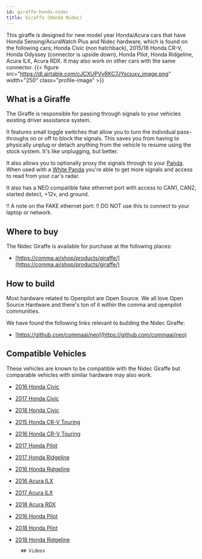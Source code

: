 ```yaml
---
id: giraffe-honda-nidec
title: Giraffe (Honda Nidec)
---
```


This giraffe is designed for new model year Honda/Acura cars that have Honda Sensing/AcuraWatch Plus and Nidec hardware, which is found on the following cars; Honda Civic (non hatchback), 2015/16 Honda CR-V, Honda Odyssey (connector is upside down), Honda Pilot, Honda Ridgeline, Acura ILX, Acura RDX. It may also work on other cars with the same connector.
{{< figure src="https://dl.airtable.com/cJCXUPVvRKC7JYscjuxy_image.png" width="250" class="profile-image" >}}

## What is a Giraffe
The Giraffe is responsible for passing through signals to your vehicles existing driver assistance system. 

It features small toggle switches that allow you to turn the individual pass-throughs on or off to block the signals.  This saves you from having to physically unplug or detach anything from the vehicle to resume using the stock system. It&#x27;s like unplugging, but better. 

It also allows you to optionally proxy the signals through to your [Panda](/hardware/panda/).  When used with a [White Panda](/hardware/panda/panda-white/) you&#x27;re able to get more signals and access to read from your car&#x27;s radar.

It also has a NEO compatible fake ethernet port with access to CAN1, CAN2, started detect, +12v, and ground.

!! A note on the FAKE ethernet port:
!! DO NOT use this to connect to your laptop or network.


## Where to buy

The Nidec Giraffe is available for purchase at the following places:

* [https://comma.ai/shop/products/giraffe/](https://comma.ai/shop/products/giraffe/)


## How to build

Most hardware related to Openpilot are Open Source.
We all love Open Source Hardware and there's ton of it within the comma and openpilot communities.

We have found the following links relevant to building the Nidec Giraffe:

* [https://github.com/commaai/neo](https://github.com/commaai/neo)

## Compatible Vehicles

These vehicles are known to be compatible with the Nidec Giraffe but comparable vehicles with similar hardware may also work.

* [2016 Honda Civic](./honda/giraffe-honda-nidec/2016-honda-civic.md)
* [2017 Honda Civic](./honda/giraffe-honda-nidec/2017-honda-civic.md)
* [2018 Honda Civic](./honda/giraffe-honda-nidec/2018-honda-civic.md)
* [2015 Honda CR-V Touring](./honda/giraffe-honda-nidec/2015-honda-cr-v-touring.md)
* [2016 Honda CR-V Touring](./honda/giraffe-honda-nidec/2016-honda-cr-v-touring.md)
* [2017 Honda Pilot](./honda/giraffe-honda-nidec/2017-honda-pilot.md)
* [2017 Honda Ridgeline](./honda/giraffe-honda-nidec/2017-honda-ridgeline.md)
* [2016 Honda Ridgeline](./honda/giraffe-honda-nidec/2016-honda-ridgeline.md)
* [2016 Acura ILX](./acura/giraffe-honda-nidec/2016-acura-ilx.md)
* [2017 Acura ILX](./acura/giraffe-honda-nidec/2017-acura-ilx.md)
* [2018 Acura RDX](./acura/giraffe-honda-nidec/2018-acura-rdx.md)
* [2016 Honda Pilot](./honda/giraffe-honda-nidec/2016-honda-pilot.md)
* [2018 Honda Pilot](./honda/giraffe-honda-nidec/2018-honda-pilot.md)
* [2018 Honda Ridgeline](./honda/giraffe-honda-nidec/2018-honda-ridgeline.md)



        ## Videos
      